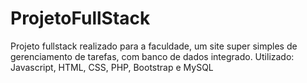 # ProjetoFullStack
Projeto fullstack realizado para a faculdade, um site super simples de gerenciamento de tarefas, com banco de dados integrado. Utilizado: Javascript, HTML, CSS, PHP, Bootstrap e MySQL

